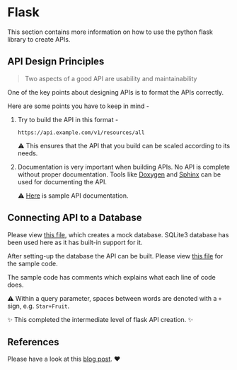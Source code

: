 # Flask 

This section contains more information on how to use the python flask library to create APIs. 

## API Design Principles

> Two aspects of a good API are usability and maintainability

One of the key points about designing APIs is to format the APIs correctly. 

Here are some points you have to keep in mind - 

1.  Try to build the API in this format - 

    ```https://api.example.com/v1/resources/all```

    :warning: This ensures that the API that you build can be scaled according to its needs.

1.  Documentation is very important when building APIs. No API is complete without proper documentation.
    Tools like [Doxygen](http://www.doxygen.nl/) and [Sphinx](https://www.sphinx-doc.org/en/stable/) can be used for documenting the API. 

    :warning: [Here](http://api.repo.nypl.org/) is sample API documentation. 

## Connecting API to a Database

Please view [this file](https://github.com/AbhilashG97/Frozen-Frosted-Bites/blob/master/Libraries/Flask/Intermediate/Sample%20Code/create_fruitdb.py), which creates a mock database. SQLite3 database has been used here as it has built-in support for it.

After setting-up the database the API can be built. Please view [this file](https://github.com/AbhilashG97/Frozen-Frosted-Bites/blob/master/Libraries/Flask/Intermediate/Sample%20Code/database_api.py) for the sample code.

The sample code has comments which explains what each line of code does. 

:warning: Within a query parameter, spaces between words are denoted with a ```+``` sign, e.g. ```Star+Fruit```.

:sparkles: This completed the intermediate level of flask API creation. :sparkles:

## References

Please have a look at this [blog post](https://programminghistorian.org/en/lessons/creating-apis-with-python-and-flask). :heart:
